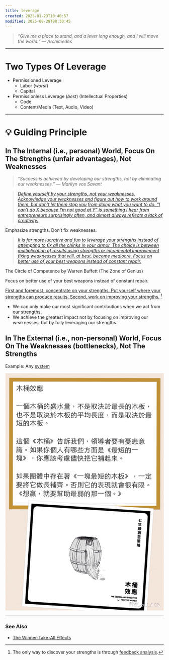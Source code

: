 ```yaml
---
title: leverage
created: 2025-01-23T10:40:57
modified: 2025-08-29T08:30:45
---
```


> _“Give me a place to stand, and a lever long enough, and I will move the world.” — Archimedes_

---

# Two Types Of Leverage

* Permissioned Leverage
	* Labor (_worst_)
	* Capital
* Permissionless Leverage (_best_) (Intellectual Properties)
	* Code
	* Content/Media (Text, Audio, Video)

---

# 💡 Guiding Principle

## In The Internal (i.e., personal) World, Focus On The Strengths (unfair advantages), Not Weaknesses

> _“Success is achieved by developing our strengths, not by eliminating our weaknesses.” — Marilyn vos Savant_

> _[Define yourself by your strengths, not your weaknesses. Acknowledge your weaknesses and figure out how to work around them, but don’t let them stop you from doing what you want to do. “I can’t do X because I’m not good at Y” is something I hear from entrepreneurs surprisingly often, and almost always reflects a lack of creativity.](https://blog.samaltman.com/how-to-be-successful)_

Emphasize strengths. Don’t fix weaknesses.

> _[It is far more lucrative and fun to leverage your strengths instead of attempting to fix all the chinks in your armor. The choice is between multiplication of results using strengths or incremental improvement fixing weaknesses that will, at best, become mediocre. Focus on better use of your best weapons instead of constant repair.](https://x.com/tferriss/status/1813970861742755865)_

The Circle of Competence by Warren Buffett (The Zone of Genius)

Focus on better use of your best weapons instead of constant repair.

[First and foremost, concentrate on your strengths. Put yourself where your strengths can produce results. Second, work on improving your strengths.](https://hbr.org/2005/01/managing-oneself) [^1]

* We can only make our most significant contributions when we act from our strengths.
* We achieve the greatest impact not by focusing on improving our weaknesses, but by fully leveraging our strengths.

## In The External (i.e., non-personal) World, Focus On The Weaknesses (bottlenecks), Not The Strengths

Example: Any [system](Systems%20over%20goals.md)

![](../_attachments/892a43eb93bd11e6921b8c2e3e2301b8.png)

---

### See Also

* [The Winner-Take-All Effects](The%20Winner-Take-All%20Effects.md)

[^1]: The only way to discover your strengths is through [feedback analysis](https://sketchplanations.com/feedback-analysis).
